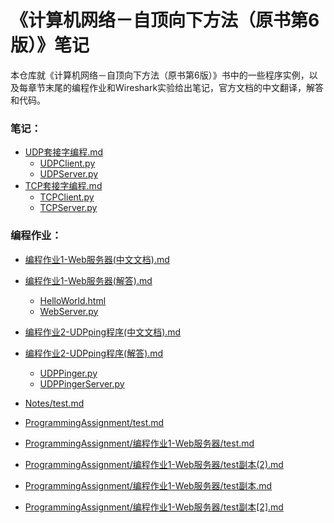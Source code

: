 # 《计算机网络－自顶向下方法（原书第6版）》笔记

本仓库就《计算机网络－自顶向下方法（原书第6版）》书中的一些程序实例，以及每章节末尾的编程作业和Wireshark实验给出笔记，官方文档的中文翻译，解答和代码。
### 笔记：
* [UDP套接字编程.md](Notes/UDP套接字编程.md)
  * [UDPClient.py](Notes/source/UDPClient.py)
  * [UDPServer.py](Notes/source/UDPServer.py)
* [TCP套接字编程.md](Notes/TCP套接字编程.md)
  * [TCPClient.py](Notes/source/TCPClient.py)
  * [TCPServer.py](Notes/source/TCPServer.py)

### 编程作业：
* [编程作业1-Web服务器(中文文档).md](ProgrammingAssignment/编程作业1-Web服务器/编程作业1-Web服务器(中文文档).md)
* [编程作业1-Web服务器(解答).md](ProgrammingAssignment/编程作业1-Web服务器/编程作业1-Web服务器(解答).md)
  * [HelloWorld.html](ProgrammingAssignment/编程作业1-Web服务器/source/HelloWorld.html)
  * [WebServer.py](ProgrammingAssignment/编程作业1-Web服务器/source/WebServer.py)

* [编程作业2-UDPping程序(中文文档).md](ProgrammingAssignment/编程作业2-UDPping程序/编程作业2-UDPping程序(中文文档).md)
* [编程作业2-UDPping程序(解答).md](ProgrammingAssignment/编程作业2-UDPping程序/编程作业2-UDPping程(解答).md)
  * [UDPPinger.py](ProgrammingAssignment/编程作业2-UDPping程序/source/UDPPinger.py)
  * [UDPPingerServer.py](ProgrammingAssignment/编程作业2-UDPping程序/source/UDPPingerServer.py)
* [Notes/test.md](Notes/test.md)
* [ProgrammingAssignment/test.md](ProgrammingAssignment/test.md)
* [ProgrammingAssignment/编程作业1-Web服务器/test.md](ProgrammingAssignment/编程作业1-Web服务器/test.md)
* [ProgrammingAssignment/编程作业1-Web服务器/test副本(2).md](ProgrammingAssignment/编程作业1-Web服务器/test副本(2).md)
* [ProgrammingAssignment/编程作业1-Web服务器/test副本.md](ProgrammingAssignment/编程作业1-Web服务器/test副本.md)
* [ProgrammingAssignment/编程作业1-Web服务器/test副本[2].md](ProgrammingAssignment/编程作业1-Web服务器/test副本[2].md)